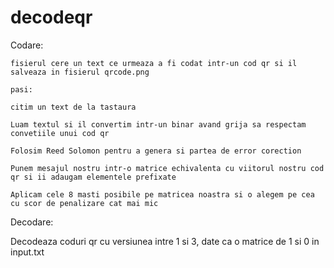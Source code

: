 # decodeqr

Codare:

    fisierul cere un text ce urmeaza a fi codat intr-un cod qr si il salveaza in fisierul qrcode.png

    pasi:

    citim un text de la tastaura

    Luam textul si il convertim intr-un binar avand grija sa respectam convetiile unui cod qr

    Folosim Reed Solomon pentru a genera si partea de error corection

    Punem mesajul nostru intr-o matrice echivalenta cu viitorul nostru cod qr si ii adaugam elementele prefixate

    Aplicam cele 8 masti posibile pe matricea noastra si o alegem pe cea cu scor de penalizare cat mai mic



Decodare:

Decodeaza coduri qr cu versiunea intre 1 si 3, date ca o matrice de 1 si 0 in input.txt


